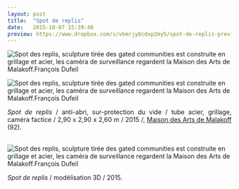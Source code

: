 ```yaml
---
layout: post
title:  "Spot de replis"
date:   2015-10-07 15:39:40
preview: https://www.dropbox.com/s/vbmrjy8cdxp2my5/spot-de-replis-preview.jpg?raw=1
---
```


<img src="https://www.dropbox.com/s/k5t7c4hvec8e0hb/spot-de-replis.jpg?raw=1" alt="Spot des replis, sculpture tir&eacute;e des gated communities est construite en grillage et acier, les cam&eacute;ra de surveillance regardent la Maison des Arts de Malakoff.Fran&ccedil;ois Dufeil">

<img src="
https://www.dropbox.com/s/650odcebfoamsm7/spot-de-replis-zoom.jpg?raw=1" alt="Spot des replis, sculpture tir&eacute;e des gated communities est construite en grillage et acier, les cam&eacute;ra de surveillance regardent la Maison des Arts de Malakoff.Fran&ccedil;ois Dufeil">

<p style="text-align:justify">
<span style="font-style: italic;">Spot de replis</span> / anti-abri, sur-protection du vide / tube acier, grillage, cam&eacute;ra factice / 2,90 x 2,90 x 2,60 m / 2015 /, <a href="#" onclick='window.open("http://maisondesarts.malakoff.fr/");return false;'>Maison des Arts de Malakoff</a> (92).
</p>
<br>

<img src="https://www.dropbox.com/s/spsirap36bt2kru/spot-de-replis-3D.jpg?raw=1" alt="Spot des replis, sculpture tir&eacute;e des gated communities est construite en grillage et acier, les cam&eacute;ra de surveillance regardent la Maison des Arts de Malakoff.Fran&ccedil;ois Dufeil">

<p style="text-align:justify">
<span style="font-style: italic;">Spot de replis</span> / mod&eacute;lisation 3D / 2015.
</p>